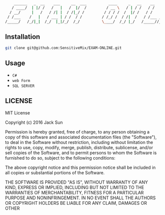 ```bash
    ______   _  __    ___     __  ___          ____     _   __    __     ____    _   __    ______
   / ____/  | |/ /   /   |   /  |/  /         / __ \   / | / /   / /    /  _/   / | / /   / ____/
  / __/     |   /   / /| |  / /|_/ /         / / / /  /  |/ /   / /     / /    /  |/ /   / __/   
 / /___    /   |   / ___ | / /  / /         / /_/ /  / /|  /   / /___ _/ /    / /|  /   / /___   
/_____/   /_/|_|  /_/  |_|/_/  /_/          \____/  /_/ |_/   /_____//___/   /_/ |_/   /_____/   

```

## Installation
```bash
git clone git@github.com:SensitiveMix/EXAM-ONLINE.git
```

## Usage
- `C#`
- `web Form`
- `SQL SERVER`


## LICENSE
MIT License

Copyright (c) 2016 Jack Sun

Permission is hereby granted, free of charge, to any person obtaining a copy
of this software and associated documentation files (the "Software"), to deal
in the Software without restriction, including without limitation the rights
to use, copy, modify, merge, publish, distribute, sublicense, and/or sell
copies of the Software, and to permit persons to whom the Software is
furnished to do so, subject to the following conditions:

The above copyright notice and this permission notice shall be included in all
copies or substantial portions of the Software.

THE SOFTWARE IS PROVIDED "AS IS", WITHOUT WARRANTY OF ANY KIND, EXPRESS OR
IMPLIED, INCLUDING BUT NOT LIMITED TO THE WARRANTIES OF MERCHANTABILITY,
FITNESS FOR A PARTICULAR PURPOSE AND NONINFRINGEMENT. IN NO EVENT SHALL THE
AUTHORS OR COPYRIGHT HOLDERS BE LIABLE FOR ANY CLAIM, DAMAGES OR OTHER
